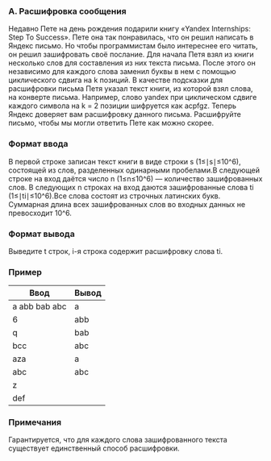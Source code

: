 ### A. Расшифровка сообщения
Недавно Пете на день рождения подарили книгу «Yandex Internships: Step To Success». Пете она так понравилась, что он решил написать в Яндекс письмо. Но чтобы программистам было интереснее его читать, он решил зашифровать своё послание. Для начала Петя взял из книги несколько слов для составления из них текста письма. После этого он независимо для каждого слова заменил буквы в нем с помощью циклического сдвига на k  позиций. В качестве подсказки для расшифровки письма Петя указал текст книги, из которой взял слова, на конверте письма. Например, слово yandex при циклическом сдвиге каждого символа на k = 2 позиции шифруется как acpfgz. 
Теперь Яндекс доверяет вам расшифровку данного письма. Расшифруйте письмо, чтобы мы могли ответить Пете как можно скорее.
### Формат ввода
В первой строке записан текст книги в виде строки s (1≤∣s∣≤10^6), состоящей из слов, разделенных одинарными пробелами.В следующей строке на вход даётся число n (1≤n≤10^6) — количество зашифрованных слов. В следующих n строках на вход даются зашифрованные слова ti (1≤∣ti∣≤10^6).Все слова состоят из строчных латинских букв. Суммарная длина всех зашифрованных слов во входных данных не превосходит 10^6.
### Формат вывода
Выведите t строк, i-я строка содержит расшифровку слова ti.
### Пример
Ввод	        | Вывод
----------------|------
a abb bab abc   | a
6               | abb
q               | bab
bcc             | abc
aza             | a
abc             | abc
z               | 
def             | 
### Примечания
Гарантируется, что для каждого слова зашифрованного текста существует единственный способ расшифровки.